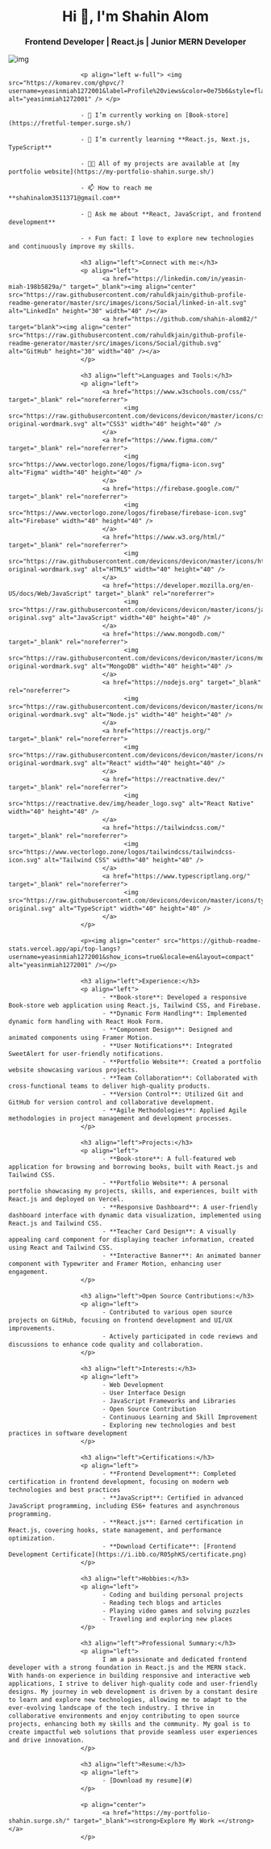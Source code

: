   <h1 align="center">Hi 👋, I'm Shahin Alom</h1>
                  <h3 align="center">Frontend Developer | React.js | Junior MERN Developer</h3>
                  <img height='250' width='1100' src="https://i.ibb.co/1vdN72X/Purple-Abstract-Graphic-Design-Linked-In-Article-Cover-Image-1.png" alt="img">

                        <p align="left w-full"> <img src="https://komarev.com/ghpvc/?username=yeasinmiah1272001&label=Profile%20views&color=0e75b6&style=flat" alt="yeasinmiah1272001" /> </p>

                        - 🔭 I’m currently working on [Book-store](https://fretful-temper.surge.sh/)

                        - 🌱 I’m currently learning **React.js, Next.js, TypeScript**

                        - 👨‍💻 All of my projects are available at [my portfolio website](https://my-portfolio-shahin.surge.sh/)

                        - 📫 How to reach me **shahinalom3511371@gmail.com**

                        - 💬 Ask me about **React, JavaScript, and frontend development**

                        - ⚡ Fun fact: I love to explore new technologies and continuously improve my skills.

                        <h3 align="left">Connect with me:</h3>
                        <p align="left">
                              <a href="https://linkedin.com/in/yeasin-miah-198b5829a/" target="_blank"><img align="center" src="https://raw.githubusercontent.com/rahuldkjain/github-profile-readme-generator/master/src/images/icons/Social/linked-in-alt.svg" alt="LinkedIn" height="30" width="40" /></a>
                              <a href="https://github.com/shahin-alom82/" target="blank"><img align="center" src="https://raw.githubusercontent.com/rahuldkjain/github-profile-readme-generator/master/src/images/icons/Social/github.svg" alt="GitHub" height="30" width="40" /></a>
                        </p>

                        <h3 align="left">Languages and Tools:</h3>
                        <p align="left">
                              <a href="https://www.w3schools.com/css/" target="_blank" rel="noreferrer">
                                    <img src="https://raw.githubusercontent.com/devicons/devicon/master/icons/css3/css3-original-wordmark.svg" alt="CSS3" width="40" height="40" />
                              </a>
                              <a href="https://www.figma.com/" target="_blank" rel="noreferrer">
                                    <img src="https://www.vectorlogo.zone/logos/figma/figma-icon.svg" alt="Figma" width="40" height="40" />
                              </a>
                              <a href="https://firebase.google.com/" target="_blank" rel="noreferrer">
                                    <img src="https://www.vectorlogo.zone/logos/firebase/firebase-icon.svg" alt="Firebase" width="40" height="40" />
                              </a>
                              <a href="https://www.w3.org/html/" target="_blank" rel="noreferrer">
                                    <img src="https://raw.githubusercontent.com/devicons/devicon/master/icons/html5/html5-original-wordmark.svg" alt="HTML5" width="40" height="40" />
                              </a>
                              <a href="https://developer.mozilla.org/en-US/docs/Web/JavaScript" target="_blank" rel="noreferrer">
                                    <img src="https://raw.githubusercontent.com/devicons/devicon/master/icons/javascript/javascript-original.svg" alt="JavaScript" width="40" height="40" />
                              </a>
                              <a href="https://www.mongodb.com/" target="_blank" rel="noreferrer">
                                    <img src="https://raw.githubusercontent.com/devicons/devicon/master/icons/mongodb/mongodb-original-wordmark.svg" alt="MongoDB" width="40" height="40" />
                              </a>
                              <a href="https://nodejs.org" target="_blank" rel="noreferrer">
                                    <img src="https://raw.githubusercontent.com/devicons/devicon/master/icons/nodejs/nodejs-original-wordmark.svg" alt="Node.js" width="40" height="40" />
                              </a>
                              <a href="https://reactjs.org/" target="_blank" rel="noreferrer">
                                    <img src="https://raw.githubusercontent.com/devicons/devicon/master/icons/react/react-original-wordmark.svg" alt="React" width="40" height="40" />
                              </a>
                              <a href="https://reactnative.dev/" target="_blank" rel="noreferrer">
                                    <img src="https://reactnative.dev/img/header_logo.svg" alt="React Native" width="40" height="40" />
                              </a>
                              <a href="https://tailwindcss.com/" target="_blank" rel="noreferrer">
                                    <img src="https://www.vectorlogo.zone/logos/tailwindcss/tailwindcss-icon.svg" alt="Tailwind CSS" width="40" height="40" />
                              </a>
                              <a href="https://www.typescriptlang.org/" target="_blank" rel="noreferrer">
                                    <img src="https://raw.githubusercontent.com/devicons/devicon/master/icons/typescript/typescript-original.svg" alt="TypeScript" width="40" height="40" />
                              </a>
                        </p>

                        <p><img align="center" src="https://github-readme-stats.vercel.app/api/top-langs?username=yeasinmiah1272001&show_icons=true&locale=en&layout=compact" alt="yeasinmiah1272001" /></p>

                        <h3 align="left">Experience:</h3>
                        <p align="left">
                              - **Book-store**: Developed a responsive Book-store web application using React.js, Tailwind CSS, and Firebase.
                              - **Dynamic Form Handling**: Implemented dynamic form handling with React Hook Form.
                              - **Component Design**: Designed and animated components using Framer Motion.
                              - **User Notifications**: Integrated SweetAlert for user-friendly notifications.
                              - **Portfolio Website**: Created a portfolio website showcasing various projects.
                              - **Team Collaboration**: Collaborated with cross-functional teams to deliver high-quality products.
                              - **Version Control**: Utilized Git and GitHub for version control and collaborative development.
                              - **Agile Methodologies**: Applied Agile methodologies in project management and development processes.
                        </p>

                        <h3 align="left">Projects:</h3>
                        <p align="left">
                              - **Book-store**: A full-featured web application for browsing and borrowing books, built with React.js and Tailwind CSS.
                              - **Portfolio Website**: A personal portfolio showcasing my projects, skills, and experiences, built with React.js and deployed on Vercel.
                              - **Responsive Dashboard**: A user-friendly dashboard interface with dynamic data visualization, implemented using React.js and Tailwind CSS.
                              - **Teacher Card Design**: A visually appealing card component for displaying teacher information, created using React and Tailwind CSS.
                              - **Interactive Banner**: An animated banner component with Typewriter and Framer Motion, enhancing user engagement.
                        </p>

                        <h3 align="left">Open Source Contributions:</h3>
                        <p align="left">
                              - Contributed to various open source projects on GitHub, focusing on frontend development and UI/UX improvements.
                              - Actively participated in code reviews and discussions to enhance code quality and collaboration.
                        </p>

                        <h3 align="left">Interests:</h3>
                        <p align="left">
                              - Web Development
                              - User Interface Design
                              - JavaScript Frameworks and Libraries
                              - Open Source Contribution
                              - Continuous Learning and Skill Improvement
                              - Exploring new technologies and best practices in software development
                        </p>

                        <h3 align="left">Certifications:</h3>
                        <p align="left">
                              - **Frontend Development**: Completed certification in frontend development, focusing on modern web technologies and best practices
                              - **JavaScript**: Certified in advanced JavaScript programming, including ES6+ features and asynchronous programming.
                              - **React.js**: Earned certification in React.js, covering hooks, state management, and performance optimization.
                              - **Download Certificate**: [Frontend Development Certificate](https://i.ibb.co/R05phKS/certificate.png)
                        </p>

                        <h3 align="left">Hobbies:</h3>
                        <p align="left">
                              - Coding and building personal projects
                              - Reading tech blogs and articles
                              - Playing video games and solving puzzles
                              - Traveling and exploring new places
                        </p>

                        <h3 align="left">Professional Summary:</h3>
                        <p align="left">
                              I am a passionate and dedicated frontend developer with a strong foundation in React.js and the MERN stack. With hands-on experience in building responsive and interactive web applications, I strive to deliver high-quality code and user-friendly designs. My journey in web development is driven by a constant desire to learn and explore new technologies, allowing me to adapt to the ever-evolving landscape of the tech industry. I thrive in collaborative environments and enjoy contributing to open source projects, enhancing both my skills and the community. My goal is to create impactful web solutions that provide seamless user experiences and drive innovation.
                        </p>

                        <h3 align="left">Resume:</h3>
                        <p align="left">
                              - [Download my resume](#)
                        </p>

                        <p align="center">
                              <a href="https://my-portfolio-shahin.surge.sh/" target="_blank"><strong>Explore My Work »</strong></a>
                        </p>

